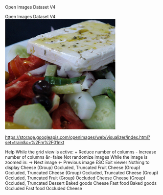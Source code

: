 Open Images Dataset V4

Open Images Dataset V4
![](../_resources/bc31e73bd26b02748759c1fbb18c6b6f.png)

https://storage.googleapis.com/openimages/web/visualizer/index.html?set=train&c=%2Fm%2F01nkt

Help While the grid view is active: + Reduce number of columns - Increase number of columns &r=false Not randomize images While the image is zoomed in: → Next image ← Previous image ESC Exit viewer Nothing to display Cheese (Group) Occluded, Truncated Fruit Cheese (Group) Occluded, Truncated Cheese (Group) Occluded, Truncated Cheese (Group) Occluded, Truncated Fruit (Group) Occluded Cheese Cheese (Group) Occluded, Truncated Dessert Baked goods Cheese Fast food Baked goods Occluded Fast food Occluded Cheese